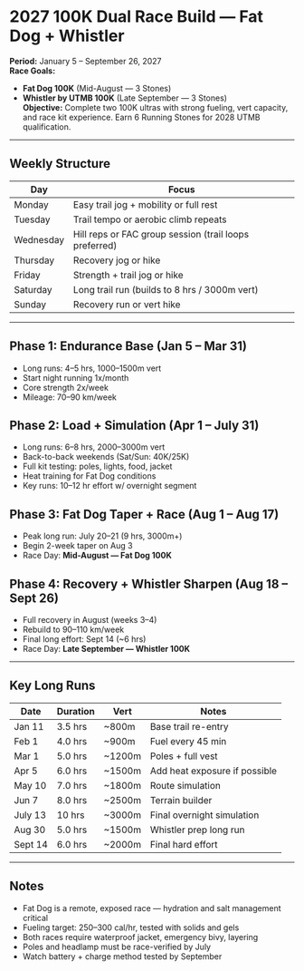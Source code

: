 # 2027 100K Dual Race Build — Fat Dog + Whistler

**Period:** January 5 – September 26, 2027  
**Race Goals:**  
- **Fat Dog 100K** (Mid-August — 3 Stones)  
- **Whistler by UTMB 100K** (Late September — 3 Stones)  
**Objective:** Complete two 100K ultras with strong fueling, vert capacity, and race kit experience. Earn 6 Running Stones for 2028 UTMB qualification.

---

## Weekly Structure

| Day       | Focus                                                 |
|-----------|-------------------------------------------------------|
| Monday    | Easy trail jog + mobility or full rest                |
| Tuesday   | Trail tempo or aerobic climb repeats                  |
| Wednesday | Hill reps or FAC group session (trail loops preferred)|
| Thursday  | Recovery jog or hike                                  |
| Friday    | Strength + trail jog or hike                          |
| Saturday  | Long trail run (builds to 8 hrs / 3000m vert)         |
| Sunday    | Recovery run or vert hike                             |

---

## Phase 1: Endurance Base (Jan 5 – Mar 31)

- Long runs: 4–5 hrs, 1000–1500m vert
- Start night running 1x/month
- Core strength 2x/week
- Mileage: 70–90 km/week

## Phase 2: Load + Simulation (Apr 1 – July 31)

- Long runs: 6–8 hrs, 2000–3000m vert
- Back-to-back weekends (Sat/Sun: 40K/25K)
- Full kit testing: poles, lights, food, jacket
- Heat training for Fat Dog conditions
- Key runs: 10–12 hr effort w/ overnight segment

## Phase 3: Fat Dog Taper + Race (Aug 1 – Aug 17)

- Peak long run: July 20–21 (9 hrs, 3000m+)
- Begin 2-week taper on Aug 3
- Race Day: **Mid-August — Fat Dog 100K**

## Phase 4: Recovery + Whistler Sharpen (Aug 18 – Sept 26)

- Full recovery in August (weeks 3–4)
- Rebuild to 90–110 km/week
- Final long effort: Sept 14 (~6 hrs)
- Race Day: **Late September — Whistler 100K**

---

## Key Long Runs

| Date       | Duration | Vert   | Notes                                   |
|------------|----------|--------|-----------------------------------------|
| Jan 11     | 3.5 hrs  | ~800m  | Base trail re-entry                     |
| Feb 1      | 4.0 hrs  | ~900m  | Fuel every 45 min                       |
| Mar 1      | 5.0 hrs  | ~1200m | Poles + full vest                       |
| Apr 5      | 6.0 hrs  | ~1500m | Add heat exposure if possible           |
| May 10     | 7.0 hrs  | ~1800m | Route simulation                        |
| Jun 7      | 8.0 hrs  | ~2500m | Terrain builder                         |
| July 13    | 10 hrs   | ~3000m | Final overnight simulation              |
| Aug 30     | 5.0 hrs  | ~1500m | Whistler prep long run                  |
| Sept 14    | 6.0 hrs  | ~2000m | Final hard effort                       |

---

## Notes

- Fat Dog is a remote, exposed race — hydration and salt management critical
- Fueling target: 250–300 cal/hr, tested with solids and gels
- Both races require waterproof jacket, emergency bivy, layering
- Poles and headlamp must be race-verified by July
- Watch battery + charge method tested by September
